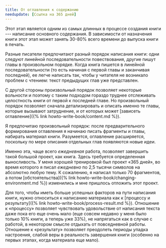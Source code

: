 ```yaml
---
title: От оглавления к содержанию
needupdate: [Ссылка на 365 дней]
---
```


Этот этап является одним из самых длинных в процессе создания книги
--- написание основного содержания.  В зависимости от назначения книги
этот этап может занять 30-80% всего времени до выпуска книги в печать.

Разные писатели предпочитают разный порядок написания книги: одни
следуют линейной последовательности повествования, другие пишут главы
в произвольном порядке.  Когда книга пишется в линейной
последовательности (то есть начиная с первой главы и заканчивая
последней), ее легче написать так, чтобы у читателя не возникало
проблем с чтением: текст предыдущих глав уже представлен.

С другой стороны произвольный порядок позволяет некоторые вольности и
поэтому с таким подходом гораздо труднее отслеживать целостность книги
от первой к последней главе.  Но произвольный порядок позволяет
сначала детализировать и описать именно те главы, которые вызывают
затруднение, и от которых может [зависеть оглавление]({% link
howto-write-book/content.md %}).

Я предпочитаю произвольный порядок: после предварительного
формирования оглавления я начинаю писать фрагменты и главы, набирать
материал книги.  Разумеется, оглавление расширяется, поскольку по мере
описания отдельных глав появляются новые идеи.

Именно эта, чаще всего *ежедневная* работа, позволяет завершить такой
большой проект, как книга.  Здесь требуется определенная выносливость.
У меня хорошей тренировкой был проект «365 дней», во время которого я
писал *ежедневно* по 2,5 тысячи символов на абсолютно любую тему.  К
сожалению, я написал только 70 фрагментов, а потом [обстоятельства]({%
link howto-write-book/changing-environment.md %}) изменились и мне
пришлось отложить этот проект.

Для того, чтобы иметь больше успешных факторов на пути написания
книги, нужно относиться к написанию материала как к [процессу и
результату]({% link howto-write-book/process-result.md %}).  Отношение
к «процессу» позволяет чувствовать удовольствие от написания текста
даже пока его еще очень мало (еще совсем недавно у меня было только
10% книги, а теперь уже 33%), не напрягаться как в случае с работой, в
некотором смысле отдыхать от повседневной работы.  Отношение к
«результату» позволяет преодолеть периоды упадка настроения, слабой
веры в реальность завершения книги (особенно на первых этапах, когда
материала еще мало).
